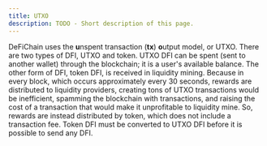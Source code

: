 ```yaml
---
title: UTXO
description: TODO - Short description of this page.
---
```


DeFiChain uses the **u**nspent transaction (**tx**) **o**utput model, or
UTXO. There are two types of DFI, UTXO and token. UTXO DFI can be spent
(sent to another wallet) through the blockchain; it is a user's
available balance. The other form of DFI, token DFI, is received in
liquidity mining. Because in every block, which occurs approximately
every 30 seconds, rewards are distributed to liquidity providers,
creating tons of UTXO transactions would be inefficient, spamming the
blockchain with transactions, and raising the cost of a transaction that
would make it unprofitable to liquidity mine. So, rewards are instead
distributed by token, which does not include a transaction fee. Token
DFI must be converted to UTXO DFI before it is possible to send any DFI.

